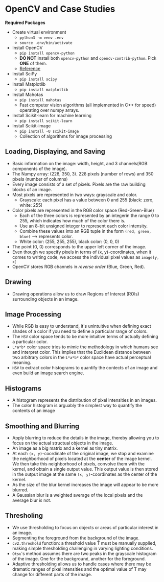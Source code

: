 # OpenCV and Case Studies

**Required Packages**
- Create virtual environment
    - `python3 -m venv .env`
    - `source .env/bin/activate`
- Install OpenCV
    - `pip install opencv-python`
    - __DO NOT__ install both `opencv-python` and `opencv-contrib-python`. Pick __ONE__ of them.
    - [Reference](https://www.pyimagesearch.com/2018/09/19/pip-install-opencv/)
- Install SciPy
    - `pip install scipy`
- Install Matplotlib
    - `pip install matplotlib`
- Install Mahotas
    - `pip install mahotas`
    - Fast computer vision algorithms (all implemented in C++ for speed) operating over numpy arrays.
- Install Scikit-learn for machine learning
    - `pip install scikit-learn`
- Install Scikit-image
    - `pip install -U scikit-image`
    - Collection of algorithms for image processing

## Loading, Displaying, and Saving
- Basic information on the image: width, height, and 3 channels(RGB components of the image).
- The Numpy array: (228, 350, 3). 228 pixels (number of rows) and 350 pixels (number of columns)
- Every image consists of a set of pixels. Pixels are the raw building blocks of an image.
- Most pixels are represented in two ways: grayscale and color.
    - Grayscale: each pixel has a value between 0 and 255 (black: zero, white: 255)
- Color pixels are represented in the RGB color space (Red-Green-Blue)
    - Each of the three colors is represented by an integerin the range 0 to 255, which indicates how much of the color there is.
    - Use an 8-bit unsigned integer to represent each color intensity.
    - Combine these values into an RGB tuple in the form `(red, green, blue)` --> represents color.
    - White color: (255, 255, 255), black color: (0, 0, 0)
- The point (0, 0) corresponds to the upper left corner of the image.
- Even though we specify pixels in terms of (x, y)-coordinates, when it comes to writing code, we access the individual pixel values as `image[y, x]`
- OpenCV stores RGB channels in _reverse order_ (Blue, Green, Red).

## Drawing
- Drawing operations allow us to draw Regions of Interest (ROIs) surrounding objects in an image.

## Image Processing
- While RGB is easy to understand, it's unintuitive when defining exact shades of a color if you need to define a particular range of colors.
- The `HSV` color space tends to be more intuitive terms of actually defining a particular color.
- `L*a*b*` color space tries to mimic the methodology in which humans see and interpret color. This implies that the Euclidean distance between two arbitrary colors in the `L*a*b*` color space have actual perceptual meaning.
- `HSV` to extract color histograms to quantify the contects of an image and even build an image search engine.

## Histograms
- A histogram represents the distribution of pixel intensities in an images.
- The color histogram is arguably the simplest way to quantify the contents of an image

## Smoothing and Blurring
- Apply blurring to reduce the details in the image, thereby allowing you to focus on the actual structual objects in the image.
- An image as a big matrix and a kernel as tiny matrix.
- At each `(x, y)`-coordinate of the original image, we stop and examine the neighborhood of pixels located at the __center__ of the image kernel. We then take this neighborhood of pixels, convolve them with the kernel, and obtain a single output value. This output value is then stored in the output image at the same `(x, y)`-coordinates as the center of the kernel.
- As the size of the blur kernel increases the image will appear to be more blurred.
- A Gaussian blur is a weighted average of the local pixels and the average blur is not.

## Thresholing
- We use thresholding to focus on objects or areas of particular interest in an image.
- Segmenting the foreground from the background of the image.
- `cv2.threshold` function: a threshold value T must be manually supplied, making simple thresholding challenging in varying lighting conditions.
- `Otsu`'s method assumes there are two peaks in the grayscale histogram of the image. One for the background, another for the foreground.
- Adaptive thresholding allows us to handle cases where there may be dramatic ranges of pixel intensities and the optimal value of T may change for different parts of the image.